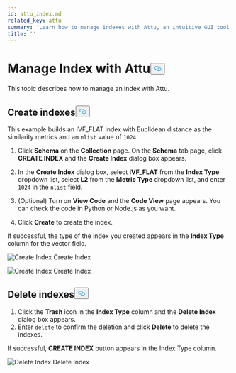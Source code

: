 ```yaml
---
id: attu_index.md
related_key: attu
summary: 'Learn how to manage indexes with Attu, an intuitive GUI tool for Milvus.'
title: ''
---
```

<h1 id="Manage-Index-with-Attu" class="common-anchor-header">Manage Index with Attu<button data-href="#Manage-Index-with-Attu" class="anchor-icon" translate="no">
      <svg translate="no"
        aria-hidden="true"
        focusable="false"
        height="20"
        version="1.1"
        viewBox="0 0 16 16"
        width="16"
      >
        <path
          fill="#0092E4"
          fill-rule="evenodd"
          d="M4 9h1v1H4c-1.5 0-3-1.69-3-3.5S2.55 3 4 3h4c1.45 0 3 1.69 3 3.5 0 1.41-.91 2.72-2 3.25V8.59c.58-.45 1-1.27 1-2.09C10 5.22 8.98 4 8 4H4c-.98 0-2 1.22-2 2.5S3 9 4 9zm9-3h-1v1h1c1 0 2 1.22 2 2.5S13.98 12 13 12H9c-.98 0-2-1.22-2-2.5 0-.83.42-1.64 1-2.09V6.25c-1.09.53-2 1.84-2 3.25C6 11.31 7.55 13 9 13h4c1.45 0 3-1.69 3-3.5S14.5 6 13 6z"
        ></path>
      </svg>
    </button></h1><p>This topic describes how to manage an index with Attu.</p>
<h2 id="Create-indexes" class="common-anchor-header">Create indexes<button data-href="#Create-indexes" class="anchor-icon" translate="no">
      <svg translate="no"
        aria-hidden="true"
        focusable="false"
        height="20"
        version="1.1"
        viewBox="0 0 16 16"
        width="16"
      >
        <path
          fill="#0092E4"
          fill-rule="evenodd"
          d="M4 9h1v1H4c-1.5 0-3-1.69-3-3.5S2.55 3 4 3h4c1.45 0 3 1.69 3 3.5 0 1.41-.91 2.72-2 3.25V8.59c.58-.45 1-1.27 1-2.09C10 5.22 8.98 4 8 4H4c-.98 0-2 1.22-2 2.5S3 9 4 9zm9-3h-1v1h1c1 0 2 1.22 2 2.5S13.98 12 13 12H9c-.98 0-2-1.22-2-2.5 0-.83.42-1.64 1-2.09V6.25c-1.09.53-2 1.84-2 3.25C6 11.31 7.55 13 9 13h4c1.45 0 3-1.69 3-3.5S14.5 6 13 6z"
        ></path>
      </svg>
    </button></h2><p>This example builds an IVF_FLAT index with Euclidean distance as the similarity metrics and an <code translate="no">nlist</code> value of <code translate="no">1024</code>.</p>
<ol>
<li><p>Click <strong>Schema</strong> on the <strong>Collection</strong> page. On the <strong>Schema</strong> tab page, click <strong>CREATE INDEX</strong> and the <strong>Create Index</strong> dialog box appears.</p></li>
<li><p>In the <strong>Create Index</strong> dialog box, select <strong>IVF_FLAT</strong> from the <strong>Index Type</strong> dropdown list, select <strong>L2</strong> from the <strong>Metric Type</strong> dropdown list, and enter <code translate="no">1024</code> in the <code translate="no">nlist</code> field.</p></li>
<li><p>(Optional) Turn on <strong>View Code</strong> and the <strong>Code View</strong> page appears. You can check the code in Python or Node.js as you want.</p></li>
<li><p>Click <strong>Create</strong> to create the index.</p></li>
</ol>
<p>If successful, the type of the index you created appears in the <strong>Index Type</strong> column for the vector field.</p>
<p>
  <span class="img-wrapper">
    <img translate="no" src="/docs/v2.0.x/assets/attu/insight_index1.png" alt="Create Index" class="doc-image" id="create-index" />
    <span>Create Index</span>
  </span>
</p>
<p>
  <span class="img-wrapper">
    <img translate="no" src="/docs/v2.0.x/assets/attu/insight_index2.png" alt="Create Index" class="doc-image" id="create-index" />
    <span>Create Index</span>
  </span>
</p>
<h2 id="Delete-indexes" class="common-anchor-header">Delete indexes<button data-href="#Delete-indexes" class="anchor-icon" translate="no">
      <svg translate="no"
        aria-hidden="true"
        focusable="false"
        height="20"
        version="1.1"
        viewBox="0 0 16 16"
        width="16"
      >
        <path
          fill="#0092E4"
          fill-rule="evenodd"
          d="M4 9h1v1H4c-1.5 0-3-1.69-3-3.5S2.55 3 4 3h4c1.45 0 3 1.69 3 3.5 0 1.41-.91 2.72-2 3.25V8.59c.58-.45 1-1.27 1-2.09C10 5.22 8.98 4 8 4H4c-.98 0-2 1.22-2 2.5S3 9 4 9zm9-3h-1v1h1c1 0 2 1.22 2 2.5S13.98 12 13 12H9c-.98 0-2-1.22-2-2.5 0-.83.42-1.64 1-2.09V6.25c-1.09.53-2 1.84-2 3.25C6 11.31 7.55 13 9 13h4c1.45 0 3-1.69 3-3.5S14.5 6 13 6z"
        ></path>
      </svg>
    </button></h2><ol>
<li>Click the <strong>Trash</strong> icon in the <strong>Index Type</strong> column and the <strong>Delete Index</strong> dialog box appears.</li>
<li>Enter <code translate="no">delete</code> to confirm the deletion and click <strong>Delete</strong> to delete the indexes.</li>
</ol>
<p>If successful, <strong>CREATE INDEX</strong> button appears in the Index Type column.</p>
<p>
  <span class="img-wrapper">
    <img translate="no" src="/docs/v2.0.x/assets/attu/insight_index3.png" alt="Delete Index" class="doc-image" id="delete-index" />
    <span>Delete Index</span>
  </span>
</p>
